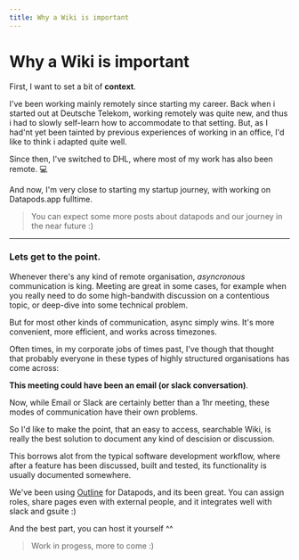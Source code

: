 ```yaml
---
title: Why a Wiki is important
---
```


# Why a Wiki is important

First, I want to set a bit of **context**.

I've been working mainly remotely since starting my career. Back when i started out at Deutsche Telekom, working remotely was quite new, and thus i had to slowly self-learn how to accommodate to that setting. But, as I had'nt yet been tainted by previous experiences of working in an office, I'd like to think i adapted quite well.

Since then, I've switched to DHL, where most of my work has also been remote. 💻

And now, I'm very close to starting my startup journey, with working on Datapods.app fulltime.

> You can expect some more posts about datapods and our journey in the near future :)

---

### Lets get to the point.

Whenever there's any kind of remote organisation, *asyncronous* communication is king. Meeting are great in some cases, for example when you really need to do some high-bandwith discussion on a contentious topic, or deep-dive into some technical problem.

But for most other kinds of communication, async simply wins. It's more convenient, more efficient, and works across timezones.

Often times, in my corporate jobs of times past, I've though that thought that probably everyone in these types of highly structured organisations has come across:

**This meeting could have been an email (or slack conversation)**.

Now, while Email or Slack are certainly better than a 1hr meeting, these modes of communication have their own problems.

So I'd like to make the point, that an easy to access, searchable Wiki, is really the best solution to document any kind of descision or discussion.

This borrows alot from the typical software development workflow, where after a feature has been discussed, built and tested, its functionality is usually documented somewhere.

We've been using [Outline](https://www.getoutline.com/) for Datapods, and its been great. You can assign roles, share pages even with external people, and it integrates well with slack and gsuite :)

And the best part, you can host it yourself ^^

> Work in progess, more to come :)



